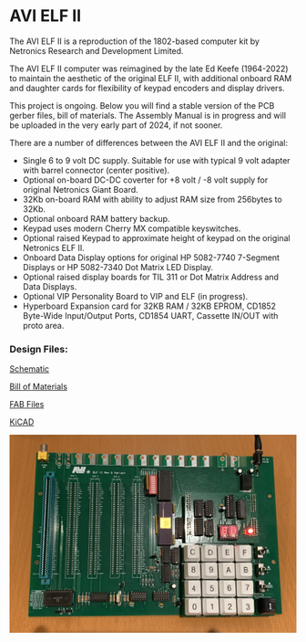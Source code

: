 # AVI ELF II
The AVI ELF II is a reproduction of the 1802-based computer kit by Netronics Research and Development Limited. 

The AVI ELF II computer was reimagined by the late Ed Keefe (1964-2022) to maintain the aesthetic of the original ELF II, with additional onboard RAM and daughter cards for flexibility of keypad encoders and display drivers.

This project is ongoing. Below you will find a stable version of the PCB gerber files, bill of materials. The Assembly Manual is in progress and will be uploaded in the very early part of 2024, if not sooner.

There are a number of differences between the AVI ELF II and the original:

* Single 6 to 9 volt DC supply. Suitable for use with typical 9 volt adapter with barrel connector (center positive).
* Optional on-board DC-DC coverter for +8 volt / -8 volt supply for original Netronics Giant Board.
* 32Kb on-board RAM with ability to adjust RAM size from 256bytes to 32Kb.
* Optional onboard RAM battery backup.
* Keypad uses modern Cherry MX compatible keyswitches.
* Optional raised Keypad to approximate height of keypad on the original Netronics ELF II.
* Onboard Data Display options for original HP 5082-7740 7-Segment Displays or HP 5082-7340 Dot Matrix LED Display.
* Optional raised display boards for TIL 311 or Dot Matrix Address and Data Displays.
* Optional VIP Personality Board to VIP and ELF (in progress).
* Hyperboard Expansion card for 32KB RAM / 32KB EPROM, CD1852 Byte-Wide Input/Output Ports, CD1854 UART, Cassette IN/OUT with proto area.


### Design Files:

[Schematic](notes/AVIELF2v1-Sch.pdf)

[Bill of Materials](notes/AVI%20ELF%20II%20Final%20BOM.xlsx)

[FAB Files](gerbers/AVIELF2v1-Gerbers.zip)

[KiCAD](kicad/AVIELF2v1-KiCad.zip)

![Image of the latest prototype of the AVI ELF II circuit board](photos/IMG_9843.jpeg)
